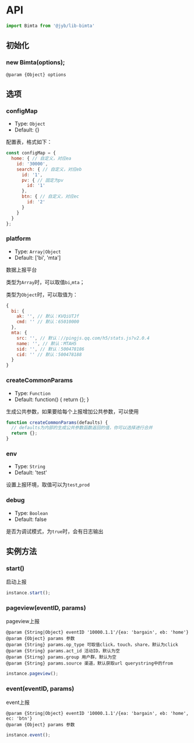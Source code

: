# API

```javascript
import Bimta from '@jyb/lib-bimta'
```

## 初始化

### new Bimta(options);

```jsdoc
@param {Object} options
```

## 选项

### configMap
- Type: `Object`
- Default: {}

配置表，格式如下：

```javascript
const configMap = {
  home: { // 自定义，对应ea
    id: '30000',
    search: { // 自定义，对应eb
      id: '1',
      pv: { // 固定为pv
        id: '1'
      },
      btn: { // 自定义，对应ec
        id: '2'
      }
    }
  }
};
```

### platform
- Type: `Array|Object`
- Default: ['bi', 'mta']

数据上报平台

类型为`Array`时，可以取值`bi`,`mta`；

类型为`Object`时，可以取值为：

```javascript
{
  bi: {
    ak: '', // 默认：KVQiUTJf
    cmd: '' // 默认：65010000
  },
  mta: {
    src: '', // 默认：//pingjs.qq.com/h5/stats.js?v2.0.4
    name: '', // 默认：MTAH5
    sid: '', // 默认：500478186
    cid: '' // 默认：500478188
  }
}
```

### createCommonParams
- Type: `Function`
- Default: function() { return {}; }

生成公共参数，如果要给每个上报增加公共参数，可以使用

```javascript
function createCommonParams(defaults) {
  // defaults为内部的生成公共参数函数返回的值，你可以选择进行合并
  return {};
}
```

### env
- Type: `String`
- Default: 'test'

设置上报环境，取值可以为`test`,`prod`

### debug
- Type: `Boolean`
- Default: false

是否为调试模式，为`true`时，会有日志输出

## 实例方法

### start()

启动上报

```javascript
instance.start();
```

### pageview(eventID, params)

pageview上报

```jsdoc
@param {String|Object} eventID '10000.1.1'/{ea: 'bargain', eb: 'home'}
@param {Object} params 参数
@param {String} params.op_type 可取值click，touch，share，默认为click
@param {String} params.act_id 活动ID，默认为空
@param {Stirng} params.group 用户群，默认为空
@param {String} params.source 渠道，默认获取url querystring中的from
```

```javascript
instance.pageview();
```

### event(eventID, params)

event上报

```jsdoc
@param {String|Object} eventID '10000.1.1'/{ea: 'bargain', eb: 'home', ec: 'btn'}
@param {Object} params 参数
```

```javascript
instance.event();
```

